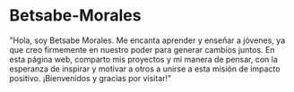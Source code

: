 # Betsabe-Morales

"Hola, soy Betsabe Morales. Me encanta aprender y enseñar a jóvenes, ya que creo firmemente en nuestro poder para generar cambios juntos. En esta página web, comparto mis proyectos y mi manera de pensar, con la esperanza de inspirar y motivar a otros a unirse a esta misión de impacto positivo. ¡Bienvenidos y gracias por visitar!"
